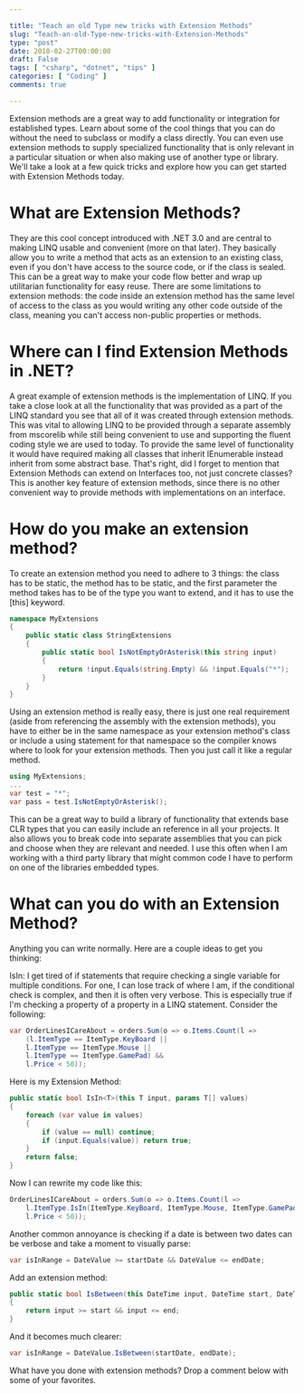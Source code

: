 ```yaml
---

title: "Teach an old Type new tricks with Extension Methods"
slug: "Teach-an-old-Type-new-tricks-with-Extension-Methods"
type: "post"
date: 2018-02-27T00:00:00
draft: False
tags: [ "csharp", "dotnet", "tips" ]
categories: [ "Coding" ]
comments: true

---
```


Extension methods are a great way to add functionality or integration for established types. Learn about some of the cool things that you can do without the need to subclass or modify a class directly. You can even use extension methods to supply specialized functionality that is only relevant in a particular situation or when also making use of another type or library. We'll take a look at a few quick tricks and explore how you can get started with Extension Methods today.

# What are Extension Methods?

They are this cool concept introduced with .NET 3.0 and are central to making LINQ usable and convenient (more on that later). They basically allow you to write a method that acts as an extension to an existing class, even if you don't have access to the source code, or if the class is sealed. This can be a great way to make your code flow better and wrap up utilitarian functionality for easy reuse. There are some limitations to extension methods: the code inside an extension method has the same level of access to the class as you would writing any other code outside of the class, meaning you can't access non-public properties or methods.

# Where can I find Extension Methods in .NET?

A great example of extension methods is the implementation of LINQ. If you take a close look at all the functionality that was provided as a part of the LINQ standard you see that all of it was created through extension methods. This was vital to allowing LINQ to be provided through a separate assembly from mscorelib while still being convenient to use and supporting the fluent coding style we are used to today. To provide the same level of functionality it would have required making all classes that inherit IEnumerable<T> instead inherit from some abstract base. That's right, did I forget to mention that Extension Methods can extend on Interfaces too, not just concrete classes? This is another key feature of extension methods, since there is no other convenient way to provide methods with implementations on an interface.

# How do you make an extension method?

To create an extension method you need to adhere to 3 things: the class has to be static, the method has to be static, and the first parameter the method takes has to be of the type you want to extend, and it has to use the [this] keyword.

```csharp
namespace MyExtensions
{
    public static class StringExtensions
    {
        public static bool IsNotEmptyOrAsterisk(this string input)
        {
            return !input.Equals(string.Empty) && !input.Equals("*");
        }
    }
}
```

Using an extension method is really easy, there is just one real requirement (aside from referencing the assembly with the extension methods), you have to either be in the same namespace as your extension method's class or include a using statement for that namespace so the compiler knows where to look for your extension methods. Then you just call it like a regular method.

```csharp
using MyExtensions;
...
var test = "*";
var pass = test.IsNotEmptyOrAsterisk();
```

This can be a great way to build a library of functionality that extends base CLR types that you can easily include an reference in all your projects. It also allows you to break code into separate assemblies that you can pick and choose when they are relevant and needed. I use this often when I am working with a third party library that might common code I have to perform on one of the libraries embedded types.

# What can you do with an Extension Method?

Anything you can write normally. Here are a couple ideas to get you thinking:

IsIn: I get tired of if statements that require checking a single variable for multiple conditions. For one, I can lose track of where I am, if the conditional check is complex, and then it is often very verbose. This is especially true if I'm checking a property of a property in a LINQ statement. Consider the following:

```csharp
var OrderLinesICareAbout = orders.Sum(o => o.Items.Count(l =>
    (l.ItemType == ItemType.KeyBoard ||
    l.ItemType == ItemType.Mouse ||
    l.ItemType == ItemType.GamePad) &&
    l.Price < 50));
```

Here is my Extension Method:

```csharp
public static bool IsIn<T>(this T input, params T[] values)
{
    foreach (var value in values)
    {
        if (value == null) continue;
        if (input.Equals(value)) return true;
    }
    return false;
}
```

Now I can rewrite my code like this:

```csharp
OrderLinesICareAbout = orders.Sum(o => o.Items.Count(l =>
    l.ItemType.IsIn(ItemType.KeyBoard, ItemType.Mouse, ItemType.GamePad) &&
    l.Price < 50));
```

Another common annoyance is checking if a date is between two dates can be verbose and take a moment to visually parse:

```csharp
var isInRange = DateValue >= startDate && DateValue <= endDate;
```

Add an extension method:

```csharp
public static bool IsBetween(this DateTime input, DateTime start, DateTime end)
{
    return input >= start && input <= end;
}
```

And it becomes much clearer:

```csharp
var isInRange = DateValue.IsBetween(startDate, endDate);
```

What have you done with extension methods? Drop a comment below with some of your favorites.
